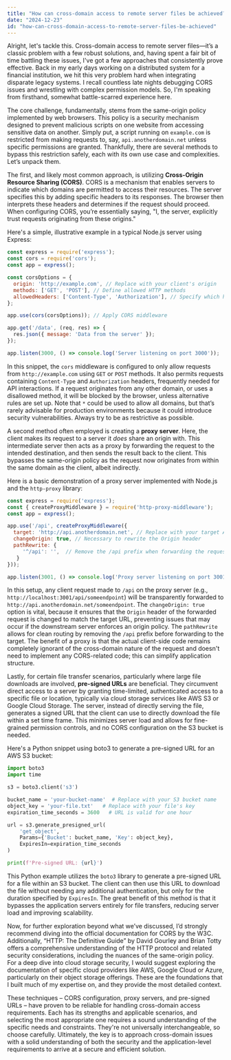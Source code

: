 ```yaml
---
title: "How can cross-domain access to remote server files be achieved?"
date: "2024-12-23"
id: "how-can-cross-domain-access-to-remote-server-files-be-achieved"
---
```


Alright, let's tackle this. Cross-domain access to remote server files—it’s a classic problem with a few robust solutions, and, having spent a fair bit of time battling these issues, I've got a few approaches that consistently prove effective. Back in my early days working on a distributed system for a financial institution, we hit this very problem hard when integrating disparate legacy systems. I recall countless late nights debugging CORS issues and wrestling with complex permission models. So, I'm speaking from firsthand, somewhat battle-scarred experience here.

The core challenge, fundamentally, stems from the same-origin policy implemented by web browsers. This policy is a security mechanism designed to prevent malicious scripts on one website from accessing sensitive data on another. Simply put, a script running on `example.com` is restricted from making requests to, say, `api.anotherdomain.net` unless specific permissions are granted. Thankfully, there are several methods to bypass this restriction safely, each with its own use case and complexities. Let’s unpack them.

The first, and likely most common approach, is utilizing **Cross-Origin Resource Sharing (CORS)**. CORS is a mechanism that enables servers to indicate which domains are permitted to access their resources. The server specifies this by adding specific headers to its responses. The browser then interprets these headers and determines if the request should proceed. When configuring CORS, you’re essentially saying, "I, the server, explicitly trust requests originating from these origins."

Here's a simple, illustrative example in a typical Node.js server using Express:

```javascript
const express = require('express');
const cors = require('cors');
const app = express();

const corsOptions = {
  origin: 'http://example.com', // Replace with your client's origin
  methods: ['GET', 'POST'], // Define allowed HTTP methods
  allowedHeaders: ['Content-Type', 'Authorization'], // Specify which headers are allowed
};

app.use(cors(corsOptions)); // Apply CORS middleware

app.get('/data', (req, res) => {
  res.json({ message: 'Data from the server' });
});

app.listen(3000, () => console.log('Server listening on port 3000'));
```

In this snippet, the `cors` middleware is configured to only allow requests from `http://example.com` using `GET` or `POST` methods. It also permits requests containing `Content-Type` and `Authorization` headers, frequently needed for API interactions. If a request originates from any other domain, or uses a disallowed method, it will be blocked by the browser, unless alternative rules are set up. Note that `*` could be used to allow all domains, but that’s rarely advisable for production environments because it could introduce security vulnerabilities. Always try to be as restrictive as possible.

A second method often employed is creating a **proxy server**. Here, the client makes its request to a server it *does* share an origin with. This intermediate server then acts as a proxy by forwarding the request to the intended destination, and then sends the result back to the client. This bypasses the same-origin policy as the request now originates from within the same domain as the client, albeit indirectly.

Here is a basic demonstration of a proxy server implemented with Node.js and the `http-proxy` library:

```javascript
const express = require('express');
const { createProxyMiddleware } = require('http-proxy-middleware');
const app = express();

app.use('/api', createProxyMiddleware({
  target: 'http://api.anotherdomain.net', // Replace with your target API
  changeOrigin: true, // Necessary to rewrite the Origin header
  pathRewrite: {
     '^/api': '',  // Remove the /api prefix when forwarding the request
   }
}));

app.listen(3001, () => console.log('Proxy server listening on port 3001'));
```

In this setup, any client request made to `/api` on the proxy server (e.g., `http://localhost:3001/api/someendpoint`) will be transparently forwarded to `http://api.anotherdomain.net/someendpoint`. The `changeOrigin: true` option is vital, because it ensures that the `Origin` header of the forwarded request is changed to match the target URL, preventing issues that may occur if the downstream server enforces an origin policy. The `pathRewrite` allows for clean routing by removing the `/api` prefix before forwarding to the target. The benefit of a proxy is that the actual client-side code remains completely ignorant of the cross-domain nature of the request and doesn't need to implement any CORS-related code; this can simplify application structure.

Lastly, for certain file transfer scenarios, particularly where large file downloads are involved, **pre-signed URLs** are beneficial. They circumvent direct access to a server by granting time-limited, authenticated access to a specific file or location, typically via cloud storage services like AWS S3 or Google Cloud Storage. The server, instead of directly serving the file, generates a signed URL that the client can use to directly download the file within a set time frame. This minimizes server load and allows for fine-grained permission controls, and no CORS configuration on the S3 bucket is needed.

Here's a Python snippet using boto3 to generate a pre-signed URL for an AWS S3 bucket:

```python
import boto3
import time

s3 = boto3.client('s3')

bucket_name = 'your-bucket-name'  # Replace with your S3 bucket name
object_key = 'your-file.txt'   # Replace with your file's key
expiration_time_seconds = 3600   # URL is valid for one hour

url = s3.generate_presigned_url(
    'get_object',
    Params={'Bucket': bucket_name, 'Key': object_key},
    ExpiresIn=expiration_time_seconds
)

print(f'Pre-signed URL: {url}')
```

This Python example utilizes the `boto3` library to generate a pre-signed URL for a file within an S3 bucket. The client can then use this URL to download the file without needing any additional authentication, but only for the duration specified by `ExpiresIn`. The great benefit of this method is that it bypasses the application servers entirely for file transfers, reducing server load and improving scalability.

Now, for further exploration beyond what we’ve discussed, I’d strongly recommend diving into the official documentation for CORS by the W3C. Additionally, “HTTP: The Definitive Guide” by David Gourley and Brian Totty offers a comprehensive understanding of the HTTP protocol and related security considerations, including the nuances of the same-origin policy. For a deep dive into cloud storage security, I would suggest exploring the documentation of specific cloud providers like AWS, Google Cloud or Azure, particularly on their object storage offerings. These are the foundations that I built much of my expertise on, and they provide the most detailed context.

These techniques – CORS configuration, proxy servers, and pre-signed URLs – have proven to be reliable for handling cross-domain access requirements. Each has its strengths and applicable scenarios, and selecting the most appropriate one requires a sound understanding of the specific needs and constraints. They're not universally interchangeable, so choose carefully. Ultimately, the key is to approach cross-domain issues with a solid understanding of both the security and the application-level requirements to arrive at a secure and efficient solution.
